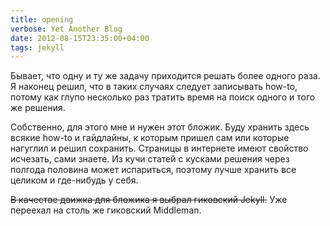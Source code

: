 ```yaml
---
title: opening
verbose: Yet Another Blog
date: 2012-08-15T23:35:00+04:00
tags: jekyll
---
```


Бывает, что одну и ту же задачу приходится решать более одного раза. Я наконец решил, что в таких случаях следует записывать how-to, потому как глупо несколько раз тратить время на поиск одного и того же решения.

Собственно, для этого мне и нужен этот бложик. Буду хранить здесь всякие how-to и гайдлайны, к которым пришел сам или которые нагуглил и решил сохранить. Страницы в интернете имеют свойство исчезать, сами знаете. Из кучи статей с кусками  решения через полгода половина может испариться, поэтому лучше хранить все целиком и где-нибудь у себя.

~~В качестве движка для бложика я выбрал гиковский Jekyll.~~ Уже переехал на столь же гиковский Middleman.